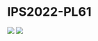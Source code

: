# IPS2022-PL61
![](https://img.shields.io/badge/Java-ED8B00?style=for-the-badge&logo=java&logoColor=white)
![](https://img.shields.io/badge/Oracle-F80000?style=for-the-badge&logo=oracle&logoColor=black)
